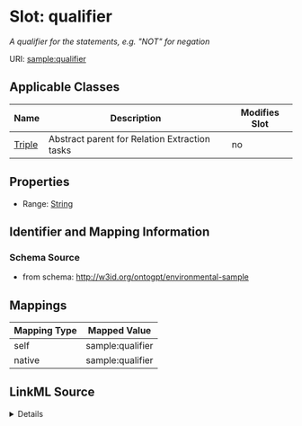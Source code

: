 

# Slot: qualifier


_A qualifier for the statements, e.g. "NOT" for negation_



URI: [sample:qualifier](http://w3id.org/ontogpt/environmental-sample/qualifier)



<!-- no inheritance hierarchy -->





## Applicable Classes

| Name | Description | Modifies Slot |
| --- | --- | --- |
| [Triple](Triple.md) | Abstract parent for Relation Extraction tasks |  no  |







## Properties

* Range: [String](String.md)





## Identifier and Mapping Information







### Schema Source


* from schema: http://w3id.org/ontogpt/environmental-sample




## Mappings

| Mapping Type | Mapped Value |
| ---  | ---  |
| self | sample:qualifier |
| native | sample:qualifier |




## LinkML Source

<details>
```yaml
name: qualifier
description: A qualifier for the statements, e.g. "NOT" for negation
from_schema: http://w3id.org/ontogpt/environmental-sample
rank: 1000
alias: qualifier
owner: Triple
domain_of:
- Triple
range: string

```
</details>